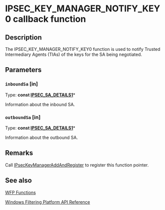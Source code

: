 # IPSEC_KEY_MANAGER_NOTIFY_KEY0 callback function

## Description

The IPSEC_KEY_MANAGER_NOTIFY_KEY0 function is used to notify Trusted Intermediary Agents (TIAs) of the keys for the SA being negotiated.

## Parameters

### `inboundSa` [in]

Type: **const [IPSEC_SA_DETAILS1](https://learn.microsoft.com/windows/win32/api/ipsectypes/ns-ipsectypes-ipsec_sa_details1)***

Information about the inbound SA.

### `outboundSa` [in]

Type: **const [IPSEC_SA_DETAILS1](https://learn.microsoft.com/windows/win32/api/ipsectypes/ns-ipsectypes-ipsec_sa_details1)***

Information about the outbound SA.

## Remarks

Call [IPsecKeyManagerAddAndRegister](https://learn.microsoft.com/windows/desktop/api/fwpmu/nf-fwpmu-ipseckeymanageraddandregister0) to register this function pointer.

## See also

[WFP Functions](https://learn.microsoft.com/windows/desktop/FWP/fwp-functions)

[Windows Filtering Platform API Reference](https://learn.microsoft.com/windows/desktop/FWP/fwp-reference)